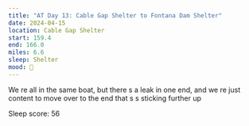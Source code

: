 ```yaml
---
title: "AT Day 13: Cable Gap Shelter to Fontana Dam Shelter"
date: 2024-04-15
location: Cable Gap Shelter
start: 159.4
end: 166.0
miles: 6.6
sleep: Shelter
mood: 🙂
---
```

We re all in the same boat, but there s a leak in one end, and we re just content to move over to the end that s s
sticking further up

Sleep score: 56